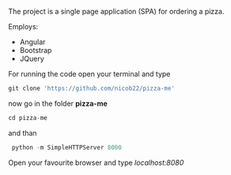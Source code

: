 The project is a single page application (SPA) for ordering a pizza.

Employs:
* Angular
* Bootstrap
* JQuery

For running the code open your terminal and type 

```javascript 
git clone 'https://github.com/nicob22/pizza-me' 
```
now go in the folder **pizza-me**  

```javascript
cd pizza-me
```

and than
 
```javascript
 python -m SimpleHTTPServer 8000
```

Open your favourite browser and type *localhost:8080*
